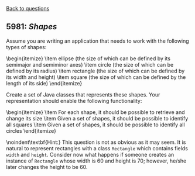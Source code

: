 [Back to questions](../README.md)

## 5981: *Shapes*


Assume you are writing an application that needs to work with the following types of
shapes:

\begin{itemize}
\item ellipse (the size of which can be defined by its semimajor and semiminor axes)
\item circle (the size of which can be defined by its radius)
\item rectangle (the size of which can be defined by its width and height)
\item square (the size of which can be defined by the length of its side)
\end{itemize}

Create a set of Java classes that represents these shapes.  Your representation should
enable the following functionality:

\begin{itemize}
\item For each shape, it should be possible to retrieve and change its size
\item Given a set of shapes, it should be possible to identify all squares
\item Given a set of shapes, it should be possible to identify all circles
\end{itemize}

\noindent\textbf{Hint:} This question is not as obvious as it may seem.  It is natural to represent
rectangles with a class `Rectangle` which contains fields `width`
and `height`.  Consider now what happens if someone creates an instance of
`Rectangle` whose width is 60 and height is 70; however, he/she later changes
the height to be 60.
